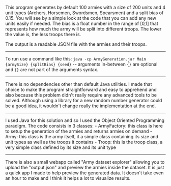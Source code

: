 This program generates by default 100 armies with a size of 200 units and 4 unit types (Archers, Horsemen, Swordsmen, Spearsmen) and a split bias of 0.15.
You will see by a simple look at the code that you can add any new units easily if needed.
The bias is a float number in the range of [0,1] that represents how much the army will be split into different troops. The lower the value is, the less troops there is.

The output is a readable JSON file with the armies and their troops.

------------
To run use a command like this: 
`java -cp ArmyGeneration.jar Main {armySize} {splitBias} {seed}`
-- arguments in-between `{}` are optional and `{}` are not part of the arguments syntax.


------------
There is no dependencies other than default Java utilities. I made that choice to make the program straightforward and easy to apprehend and also because this problem didn't really require any advanced tools to be solved.
Although using a library for a new random number generator could be a good idea, it wouldn't change really the implementation at the end.

------------
I used Java for this solution and so I used the Object Oriented Programming paradigm.
The code consists in 3 classes:
    - ArmyFactory: this class is here to setup the generation of the armies and returns armies on demand
    - Army: this class is the army itself, it a simple class containing its size and unit types as well as the troops it contains
    - Troop: this is the troop class, a very simple class defined by its size and its unit type

------------
There is also a small webapp called "Army dataset explorer" allowing you to upload the "output.json" and preview the armies inside the dataset.
It is just a quick app I made to help preview the generated data. It doesn't take even an hour to make and I think it helps a lot to visualize results.